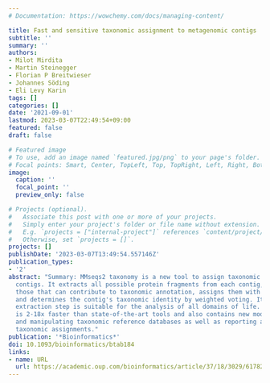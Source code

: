 ```yaml
---
# Documentation: https://wowchemy.com/docs/managing-content/

title: Fast and sensitive taxonomic assignment to metagenomic contigs
subtitle: ''
summary: ''
authors:
- Milot Mirdita
- Martin Steinegger
- Florian P Breitwieser
- Johannes Söding
- Eli Levy Karin
tags: []
categories: []
date: '2021-09-01'
lastmod: 2023-03-07T22:49:54+09:00
featured: false
draft: false

# Featured image
# To use, add an image named `featured.jpg/png` to your page's folder.
# Focal points: Smart, Center, TopLeft, Top, TopRight, Left, Right, BottomLeft, Bottom, BottomRight.
image:
  caption: ''
  focal_point: ''
  preview_only: false

# Projects (optional).
#   Associate this post with one or more of your projects.
#   Simply enter your project's folder or file name without extension.
#   E.g. `projects = ["internal-project"]` references `content/project/deep-learning/index.md`.
#   Otherwise, set `projects = []`.
projects: []
publishDate: '2023-03-07T13:49:54.557146Z'
publication_types:
- '2'
abstract: "Summary: MMseqs2 taxonomy is a new tool to assign taxonomic labels to metagenomic
  contigs. It extracts all possible protein fragments from each contig, quickly retains
  those that can contribute to taxonomic annotation, assigns them with robust labels
  and determines the contig's taxonomic identity by weighted voting. Its fragment
  extraction step is suitable for the analysis of all domains of life. MMseqs2 taxonomy
  is 2-18x faster than state-of-the-art tools and also contains new modules for creating
  and manipulating taxonomic reference databases as well as reporting and visualizing
  taxonomic assignments."
publication: '*Bioinformatics*'
doi: 10.1093/bioinformatics/btab184
links:
- name: URL
  url: https://academic.oup.com/bioinformatics/article/37/18/3029/6178277
---
```

